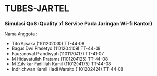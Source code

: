 # TUBES-JARTEL 
### Simulasi QoS (Quality of Service Pada Jaringan Wi-fi Kantor)
Nama Anggota :
 - Tito Ajisaka (1101202030) TT-44-08
 - Bagus Dwi Prasetyo (1101204109) TT-44-08
 - Fauzanoval Prandisyah (1101170417) TT-41-07
 - M Hidayatullah Pratama (1101204125) TT-44-08
 - M Zulvikar Fadlillah Kamil (1101204175) TT-44-08
 - Indhichwan Kamil Hadi Warsito (1101202424) TT-44-08
 
